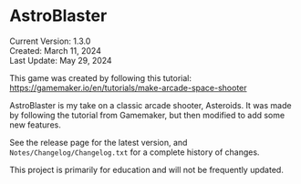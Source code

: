# AstroBlaster
Current Version: 1.3.0<br>
Created: March 11, 2024<br>
Last Update: May 29, 2024<br>

This game was created by following this tutorial: https://gamemaker.io/en/tutorials/make-arcade-space-shooter

AstroBlaster is my take on a classic arcade shooter, Asteroids. It was made by following the tutorial from Gamemaker, but then modified to add some new features.

See the release page for the latest version, and `Notes/Changelog/Changelog.txt` for a complete history of changes.

This project is primarily for education and will not be frequently updated.
